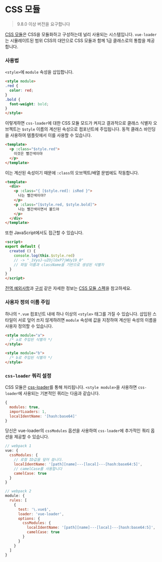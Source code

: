 # CSS 모듈

> 9.8.0 이상 버전을 요구합니다

[CSS 모듈](https://github.com/css-modules/css-modules)은 CSS을 모듈화하고 구성하는데 널리 사용되는 시스템입니다. `vue-loader`는 시뮬레이트된 범위 CSS의 대안으로 CSS 모듈과 함께 1급 클래스로의 통합을 제공합니다.

### 사용법

`<style>`에 `module` 속성을 삽입합니다.

``` html
<style module>
.red {
  color: red;
}
.bold {
  font-weight: bold;
}
</style>
```

이렇게하면 `css-loader`에 대한 CSS 모듈 모드가 켜지고 결과적으로 클래스 식별자 오브젝트는 `$style` 이름의 계산된 속성으로 컴포넌트에 주입됩니다. 동적 클래스 바인딩을 사용하여 템플릿에서 이를 사용할 수 있습니다.

``` html
<template>
  <p :class="$style.red">
    이것은 빨간색이야
  </p>
</template>
```

이는 계산된 속성이기 때문에 `:class`의 오브젝트/배열 문법에도 작동합니다.

``` html
<template>
  <div>
    <p :class="{ [$style.red]: isRed }">
      나는 빨간색이야?
    </p>
    <p :class="[$style.red, $style.bold]">
      나는 빨간색이면서 볼드야
    </p>
  </div>
</template>
```

또한 JavaScript에서도 접근할 수 있습니다.

``` html
<script>
export default {
  created () {
    console.log(this.$style.red)
    // -> "_1VyoJ-uZOjlOxP7jWUy19_0"
    // 파일 이름과 className을 기반으로 생성된 식별자
  }
}
</script>
```

[전역 예외사항](https://github.com/css-modules/css-modules#exceptions)과 [구성](https://github.com/css-modules/css-modules#composition) 같은 자세한 정보는 [CSS 모듈 스펙](https://github.com/css-modules/css-modules)을 참고하세요.

### 사용자 정의 이름 주입

하나의 `*.vue` 컴포넌트 내에 하나 이상의 `<style>` 태그를 가질 수 있습니다. 삽입된 스타일이 서로 덮어 쓰지 않게하려면 `module` 속성에 값을 지정하여 계산된 속성의 이름을 사용자 정의할 수 있습니다.

``` html
<style module="a">
  /* a로 주입된 식별자 */
</style>

<style module="b">
  /* b로 주입된 식별자 */
</style>
```

### `css-loader` 쿼리 설정

CSS 모듈은 [css-loader](https://github.com/webpack/css-loader)를 통해 처리됩니다. `<style module>`을 사용하면 `css-loader`에 사용되는 기본적인 쿼리는 다음과 같습니다.

``` js
{
  modules: true,
  importLoaders: 1,
  localIdentName: '[hash:base64]'
}
```

당신은 vue-loader의 `cssModules` 옵션을 사용하여 `css-loader`에 추가적인 쿼리 옵션을 제공할 수 있습니다.

``` js
// webpack 1
vue: {
  cssModules: {
    // 로컬 ID값을 덮어 씁니다.
    localIdentName: '[path][name]---[local]---[hash:base64:5]',
    // camelCase를 사용합니다
    camelCase: true
  }
}

// webpack 2
module: {
  rules: [
    {
      test: '\.vue$',
      loader: 'vue-loader',
      options: {
        cssModules: {
          localIdentName: '[path][name]---[local]---[hash:base64:5]',
          camelCase: true
        }
      }
    }
  ]
}
```
